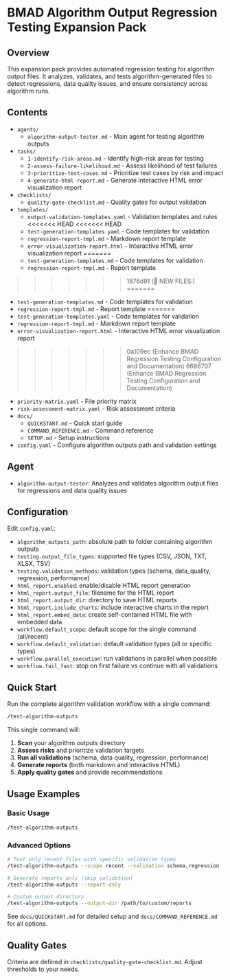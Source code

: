 # BMAD Algorithm Output Regression Testing Expansion Pack

## Overview
This expansion pack provides automated regression testing for algorithm output files. It analyzes, validates, and tests algorithm-generated files to detect regressions, data quality issues, and ensure consistency across algorithm runs.

## Contents
- `agents/`
  - `algorithm-output-tester.md` - Main agent for testing algorithm outputs
- `tasks/`
  - `1-identify-risk-areas.md` - Identify high-risk areas for testing
  - `2-assess-failure-likelihood.md` - Assess likelihood of test failures
  - `3-prioritize-test-cases.md` - Prioritize test cases by risk and impact
  - `4-generate-html-report.md` - Generate interactive HTML error visualization report
- `checklists/`
  - `quality-gate-checklist.md` - Quality gates for output validation
- `templates/`
  - `output-validation-templates.yaml` - Validation templates and rules
<<<<<<< HEAD
<<<<<<< HEAD
  - `test-generation-templates.yaml` - Code templates for validation
  - `regression-report-tmpl.md` - Markdown report template
  - `error-visualization-report.html` - Interactive HTML error visualization report
=======
  - `test-generation-templates.md` - Code templates for validation
  - `regression-report-tmpl.md` - Report template
>>>>>>> 1876d91 (🔧 NEW FILES:)
=======
  - `test-generation-templates.md` - Code templates for validation
  - `regression-report-tmpl.md` - Report template
=======
  - `test-generation-templates.yaml` - Code templates for validation
  - `regression-report-tmpl.md` - Markdown report template
  - `error-visualization-report.html` - Interactive HTML error visualization report
>>>>>>> 0a109ec (Enhance BMAD Regression Testing Configuration and Documentation)
>>>>>>> 6686707 (Enhance BMAD Regression Testing Configuration and Documentation)
  - `priority-matrix.yaml` - File priority matrix
  - `risk-assessment-matrix.yaml` - Risk assessment criteria
- `docs/`
  - `QUICKSTART.md` - Quick start guide
  - `COMMAND_REFERENCE.md` - Command reference
  - `SETUP.md` - Setup instructions
- `config.yaml` - Configure algorithm outputs path and validation settings

## Agent
- `algorithm-output-tester`: Analyzes and validates algorithm output files for regressions and data quality issues

## Configuration
Edit `config.yaml`:
- `algorithm_outputs_path`: absolute path to folder containing algorithm outputs
- `testing.output_file_types`: supported file types (CSV, JSON, TXT, XLSX, TSV)
- `testing.validation_methods`: validation types (schema, data_quality, regression, performance)
- `html_report.enabled`: enable/disable HTML report generation
- `html_report.output_file`: filename for the HTML report
- `html_report.output_dir`: directory to save HTML reports
- `html_report.include_charts`: include interactive charts in the report
- `html_report.embed_data`: create self-contained HTML file with embedded data
- `workflow.default_scope`: default scope for the single command (all/recent)
- `workflow.default_validation`: default validation types (all or specific types)
- `workflow.parallel_execution`: run validations in parallel when possible
- `workflow.fail_fast`: stop on first failure vs continue with all validations

## Quick Start
Run the complete algorithm validation workflow with a single command:

```bash
/test-algorithm-outputs
```

This single command will:
1. **Scan** your algorithm outputs directory
2. **Assess risks** and prioritize validation targets
3. **Run all validations** (schema, data quality, regression, performance)
4. **Generate reports** (both markdown and interactive HTML)
5. **Apply quality gates** and provide recommendations

## Usage Examples

### Basic Usage
```bash
/test-algorithm-outputs
```

### Advanced Options
```bash
# Test only recent files with specific validation types
/test-algorithm-outputs --scope recent --validation schema,regression

# Generate reports only (skip validation)
/test-algorithm-outputs --report-only

# Custom output directory
/test-algorithm-outputs --output-dir /path/to/custom/reports
```

See `docs/QUICKSTART.md` for detailed setup and `docs/COMMAND_REFERENCE.md` for all options.

## Quality Gates
Criteria are defined in `checklists/quality-gate-checklist.md`. Adjust thresholds to your needs.
